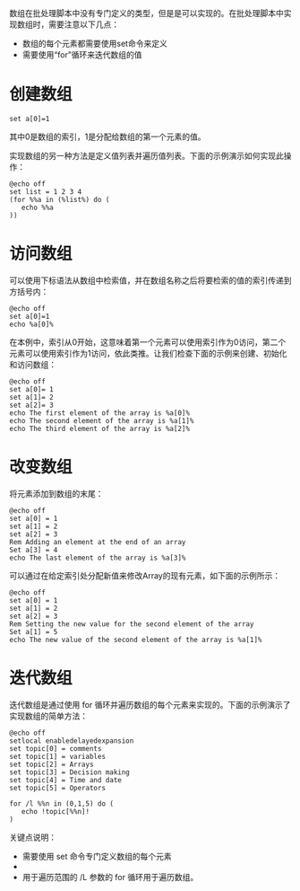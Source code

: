 数组在批处理脚本中没有专门定义的类型，但是是可以实现的。在批处理脚本中实现数组时，需要注意以下几点：

* 数组的每个元素都需要使用set命令来定义
* 需要使用“for”循环来迭代数组的值

# 创建数组

```shell
set a[0]=1
```

其中0是数组的索引，1是分配给数组的第一个元素的值。

实现数组的另一种方法是定义值列表并遍历值列表。下面的示例演示如何实现此操作：

```shell
@echo off 
set list = 1 2 3 4 
(for %%a in (%list%) do ( 
   echo %%a 
))
```

# 访问数组

可以使用下标语法从数组中检索值，并在数组名称之后将要检索的值的索引传递到方括号内：

```shell
@echo off 
set a[0]=1 
echo %a[0]%
```

在本例中，索引从0开始，这意味着第一个元素可以使用索引作为0访问，第二个元素可以使用索引作为1访问，依此类推。让我们检查下面的示例来创建、初始化和访问数组：

```shell
@echo off
set a[0]= 1 
set a[1]= 2 
set a[2]= 3 
echo The first element of the array is %a[0]% 
echo The second element of the array is %a[1]% 
echo The third element of the array is %a[2]%
```

# 改变数组

将元素添加到数组的末尾：

```shell
@echo off 
set a[0] = 1  
set a[1] = 2  
set a[2] = 3 
Rem Adding an element at the end of an array 
Set a[3] = 4 
echo The last element of the array is %a[3]%
```

可以通过在给定索引处分配新值来修改Array的现有元素，如下面的示例所示：

```shell
@echo off 
set a[0] = 1 
set a[1] = 2  
set a[2] = 3 
Rem Setting the new value for the second element of the array 
Set a[1] = 5 
echo The new value of the second element of the array is %a[1]%
```

# 迭代数组

迭代数组是通过使用 for 循环并遍历数组的每个元素来实现的。下面的示例演示了实现数组的简单方法：

```shell
@echo off 
setlocal enabledelayedexpansion 
set topic[0] = comments 
set topic[1] = variables 
set topic[2] = Arrays 
set topic[3] = Decision making 
set topic[4] = Time and date 
set topic[5] = Operators 

for /l %%n in (0,1,5) do ( 
   echo !topic[%%n]! 
)
```

关键点说明：

* 需要使用 set 命令专门定义数组的每个元素
* 
* 用于遍历范围的 /L 参数的 for 循环用于遍历数组。